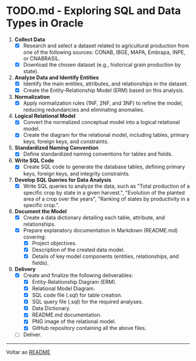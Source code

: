 # TODO.md - Exploring SQL and Data Types in Oracle

1. **Collect Data**
   - [x] Research and select a dataset related to agricultural production from one of the following sources: CONAB, IBGE, MAPA, Embrapa, INPE, or CNABRASIL.
   - [x] Download the chosen dataset (e.g., historical grain production by state).

2. **Analyze Data and Identify Entities**
   - [x] Identify the main entities, attributes, and relationships in the dataset.
   - [x] Create the Entity-Relationship Model (ERM) based on this analysis.

3. **Normalization**
   - [x] Apply normalization rules (1NF, 2NF, and 3NF) to refine the model, reducing redundancies and eliminating anomalies.

4. **Logical Relational Model**
   - [x] Convert the normalized conceptual model into a logical relational model.
   - [x] Create the diagram for the relational model, including tables, primary keys, foreign keys, and constraints.

5. **Standardized Naming Convention**
   - [x] Define standardized naming conventions for tables and fields.

6. **Write SQL Code**
   - [x] Create SQL code to generate the database tables, defining primary keys, foreign keys, and integrity constraints.

7. **Develop SQL Queries for Data Analysis**
   - [x] Write SQL queries to analyze the data, such as "Total production of a specific crop by state in a given harvest.", "Evolution of the planted area of a crop over the years", "Ranking of states by productivity in a specific crop.".

8. **Document the Model**
   - [x] Create a data dictionary detailing each table, attribute, and relationships.
   - [x] Prepare explanatory documentation in Markdown (README.md) covering:
     - [x] Project objectives.
     - [x] Description of the created data model.
     - [x] Details of key model components (entities, relationships, and fields).

9. **Delivery**
   - [x] Create and finalize the following deliverables:
     - [x] Entity-Relationship Diagram (ERM).
     - [x] Relational Model Diagram.
     - [x] SQL code file (.sql) for table creation.
     - [x] SQL query file (.sql) for the required analyses.
     - [x] Data Dictionary.
     - [x] README.md documentation.
     - [x] PNG image of the relational model.
     - [x] GitHub repository containing all the above files.
   - [ ] Deliver.

---

Voltar ao [README](/README.md)
